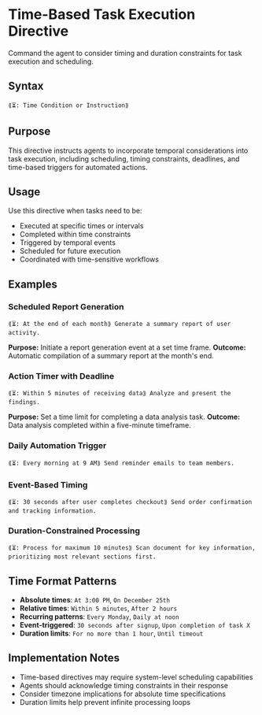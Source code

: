 # Time-Based Task Execution Directive
Command the agent to consider timing and duration constraints for task execution and scheduling.

## Syntax
`⟪⏳: Time Condition or Instruction⟫`

## Purpose
This directive instructs agents to incorporate temporal considerations into task execution, including scheduling, timing constraints, deadlines, and time-based triggers for automated actions.

## Usage
Use this directive when tasks need to be:
- Executed at specific times or intervals
- Completed within time constraints  
- Triggered by temporal events
- Scheduled for future execution
- Coordinated with time-sensitive workflows

## Examples

### Scheduled Report Generation
```example
⟪⏳: At the end of each month⟫ Generate a summary report of user activity.
```

**Purpose:** Initiate a report generation event at a set time frame.
**Outcome:** Automatic compilation of a summary report at the month's end.

### Action Timer with Deadline
```example
⟪⏳: Within 5 minutes of receiving data⟫ Analyze and present the findings.
```

**Purpose:** Set a time limit for completing a data analysis task.
**Outcome:** Data analysis completed within a five-minute timeframe.

### Daily Automation Trigger
```example
⟪⏳: Every morning at 9 AM⟫ Send reminder emails to team members.
```

### Event-Based Timing
```example
⟪⏳: 30 seconds after user completes checkout⟫ Send order confirmation and tracking information.
```

### Duration-Constrained Processing
```example
⟪⏳: Process for maximum 10 minutes⟫ Scan document for key information, prioritizing most relevant sections first.
```

## Time Format Patterns
- **Absolute times**: `At 3:00 PM`, `On December 25th`
- **Relative times**: `Within 5 minutes`, `After 2 hours`
- **Recurring patterns**: `Every Monday`, `Daily at noon`
- **Event-triggered**: `30 seconds after signup`, `Upon completion of task X`
- **Duration limits**: `For no more than 1 hour`, `Until timeout`

## Implementation Notes
- Time-based directives may require system-level scheduling capabilities
- Agents should acknowledge timing constraints in their response
- Consider timezone implications for absolute time specifications
- Duration limits help prevent infinite processing loops
